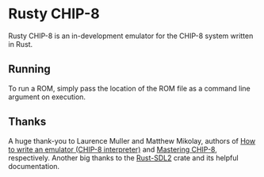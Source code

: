 # Rusty CHIP-8

Rusty CHIP-8 is an in-development emulator for the CHIP-8 system written in Rust.

## Running
To run a ROM, simply pass the location of the ROM file as a command line argument on execution.

## Thanks
A huge thank-you to Laurence Muller and Matthew Mikolay, authors of [How to write an emulator (CHIP-8 interpreter)](http://www.multigesture.net/articles/how-to-write-an-emulator-chip-8-interpreter/) and [Mastering CHIP-8](http://mattmik.com/files/chip8/mastering/chip8.html), respectively. Another big thanks to the [Rust-SDL2](https://github.com/Rust-SDL2/rust-sdl2) crate and its helpful documentation.
